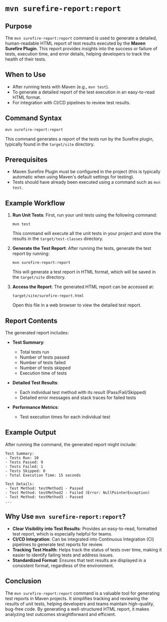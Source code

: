 # `mvn surefire-report:report`
## Purpose
The `mvn surefire-report:report` command is used to generate a detailed, human-readable HTML report of test results executed by the **Maven Surefire Plugin**. This report provides insights into the success or failure of tests, execution time, and error details, helping developers to track the health of their tests.

## When to Use
- After running tests with Maven (e.g., `mvn test`).
- To generate a detailed report of the test execution in an easy-to-read HTML format.
- For integration with CI/CD pipelines to review test results.

## Command Syntax
```
mvn surefire-report:report
```
This command generates a report of the tests run by the Surefire plugin, typically found in the `target/site` directory.

## Prerequisites
- Maven Surefire Plugin must be configured in the project (this is typically automatic when using Maven's default settings for testing).
- Tests should have already been executed using a command such as `mvn test`.

## Example Workflow
1. **Run Unit Tests**:
   First, run your unit tests using the following command:
   ```
   mvn test
   ```
   This command will execute all the unit tests in your project and store the results in the `target/test-classes` directory.

2. **Generate the Test Report**:
   After running the tests, generate the test report by running:
   ```
   mvn surefire-report:report
   ```
   This will generate a test report in HTML format, which will be saved in the `target/site` directory.

3. **Access the Report**:
   The generated HTML report can be accessed at:
   ```
   target/site/surefire-report.html
   ```
   Open this file in a web browser to view the detailed test report.

## Report Contents
The generated report includes:

- **Test Summary**:
  - Total tests run
  - Number of tests passed
  - Number of tests failed
  - Number of tests skipped
  - Execution time of tests
  
- **Detailed Test Results**:
  - Each individual test method with its result (Pass/Fail/Skipped)
  - Detailed error messages and stack traces for failed tests
  
- **Performance Metrics**:
  - Test execution times for each individual test

## Example Output

After running the command, the generated report might include:

```
Test Summary:
- Tests Run: 10
- Tests Passed: 9
- Tests Failed: 1
- Tests Skipped: 0
- Total Execution Time: 15 seconds

Test Details:
- Test Method: testMethod1 - Passed
- Test Method: testMethod2 - Failed (Error: NullPointerException)
- Test Method: testMethod3 - Passed
...
```

## Why Use `mvn surefire-report:report`?
- **Clear Visibility into Test Results**: Provides an easy-to-read, formatted test report, which is especially helpful for teams.
- **CI/CD Integration**: Can be integrated into Continuous Integration (CI) pipelines to generate test reports for review.
- **Tracking Test Health**: Helps track the status of tests over time, making it easier to identify failing tests and address issues.
- **Standardized Format**: Ensures that test results are displayed in a consistent format, regardless of the environment.

## Conclusion
The `mvn surefire-report:report` command is a valuable tool for generating test reports in Maven projects. It simplifies tracking and reviewing the results of unit tests, helping developers and teams maintain high-quality, bug-free code. By generating a well-structured HTML report, it makes analyzing test outcomes straightforward and efficient.
